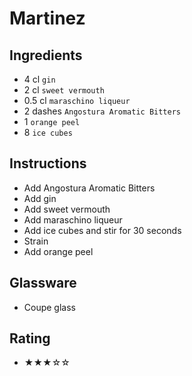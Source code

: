 # Martinez

## Ingredients
- 4 cl `gin`
- 2 cl `sweet vermouth`
- 0.5 cl `maraschino liqueur`
- 2 dashes `Angostura Aromatic Bitters`
- 1 `orange peel`
- 8 `ice cubes`

## Instructions
- Add Angostura Aromatic Bitters
- Add gin
- Add sweet vermouth
- Add maraschino liqueur
- Add ice cubes and stir for 30 seconds
- Strain
- Add orange peel

## Glassware
- Coupe glass

## Rating
- ★★★☆☆